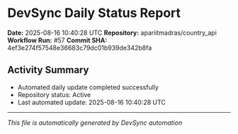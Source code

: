 # DevSync Daily Status Report

**Date:** 2025-08-16 10:40:28 UTC
**Repository:** apariitmadras/country_api
**Workflow Run:** #57
**Commit SHA:** 4ef3e274f57548e36683c79dc01b939de342b8fa

## Activity Summary
- Automated daily update completed successfully
- Repository status: Active
- Last automated update: 2025-08-16 10:40:28 UTC

---
*This file is automatically generated by DevSync automation*
